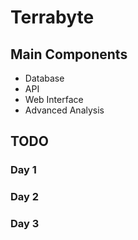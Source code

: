 # Terrabyte

## Main Components
- Database
- API
- Web Interface
- Advanced Analysis

## TODO
### Day 1
### Day 2
### Day 3
